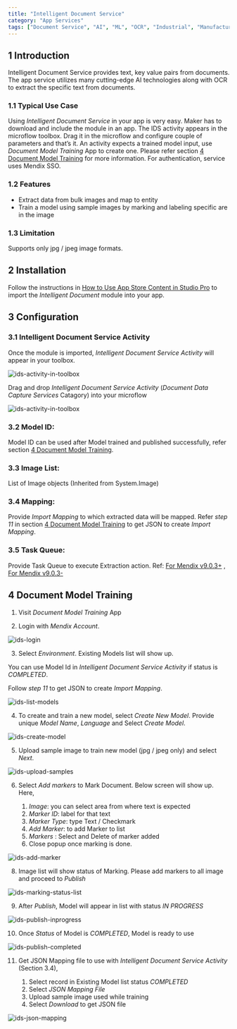 ```yaml
---
title: "Intelligent Document Service"
category: "App Services"
tags: ["Document Service", "AI", "ML", "OCR", "Industrial", "Manufacturing"]
---
```


## 1 Introduction
Intelligent Document Service provides text, key value pairs from documents. The app service utilizes many cutting-edge AI technologies along with OCR to extract the specific text from documents.

### 1.1 Typical Use Case
Using _Intelligent Document Service_ in your app is very easy. Maker has to download and include the module in an app. The IDS activity appears in the microflow toolbox. Drag it in the microflow and configure couple of parameters and that’s it. An activity expects a trained model input, use _Document Model Training_ App to create one. Please refer section [4 Document Model Training](#4-document-model-training) for more information. For authentication, service uses Mendix SSO.

### 1.2 Features
* Extract data from bulk images and map to entity
* Train a model using sample images by marking and labeling specific are in the image

### 1.3 Limitation
Supports only jpg / jpeg image formats.

## 2 Installation

Follow the instructions in [How to Use App Store Content in Studio Pro](../general/app-store-content) to import the _Intelligent Document_ module into your app.

## 3 Configuration

### 3.1 Intelligent Document Service Activity
Once the module is imported, _Intelligent Document Service Activity_ will appear in your toolbox.

![ids-activity-in-toolbox](attachments/intelligent-document/ids-activity-in-toolbox.png)

Drag and drop _Intelligent Document Service Activity_ (_Document Data Capture Services_ Catagory) into your microflow

![ids-activity-in-toolbox](attachments/intelligent-document/ids-activity.png)

### 3.2 Model ID: 
Model ID can be used after Model trained and published successfully, refer section [4 Document Model Training](#4-document-model-training).

### 3.3 Image List: 
List of Image objects (Inherited from System.Image)

### 3.4 Mapping: 
Provide _Import Mapping_ to which extracted data will be mapped. Refer _step 11_ in section [4 Document Model Training](#4-document-model-training) to get JSON to create _Import Mapping_.

### 3.5 Task Queue: 
Provide Task Queue to execute Extraction action. Ref: [For Mendix v9.0.3+](../../refguide/task-queue) , [For Mendix v9.0.3-](../modules/process-queue)

## 4 Document Model Training

1. Visit _Document Model Training_ App

2. Login with _Mendix Account_.

![ids-login](attachments/intelligent-document/ids-login.png)

3. Select _Environment_. Existing Models list will show up. 

You can use Model Id in _Intelligent Document Service Activity_ if status is _COMPLETED_.

Follow _step 11_ to get JSON to create _Import Mapping_.

![ids-list-models](attachments/intelligent-document/ids-list-models.png)

4. To create and train a new model, select _Create New Model_. Provide unique _Model Name_, _Language_ and Select _Create Model_.

![ids-create-model](attachments/intelligent-document/ids-create-model.png)

5. Upload sample image to train new model (jpg / jpeg only) and select _Next_.

![ids-upload-samples](attachments/intelligent-document/ids-upload-samples.png)

6. Select _Add markers_ to Mark Document. Below screen will show up. Here,

    1. _Image_: you can select area from where text is expected
    2. _Marker ID_: label for that text
    3. _Marker Type_: type Text / Checkmark
    4. _Add Marker_: to add Marker to list
    5. _Markers_ : Select and Delete of marker added
    6. Close popup once marking is done.

![ids-add-marker](attachments/intelligent-document/ids-add-marker.png)

8. Image list will show status of Marking. Please add markers to all image and proceed to _Publish_

![ids-marking-status-list](attachments/intelligent-document/ids-marking-status-list.png)

9. After _Publish_, Model will appear in list with status _IN PROGRESS_

![ids-publish-inprogress](attachments/intelligent-document/ids-publish-inprogress.png)

10. Once _Status_ of Model is _COMPLETED_, Model is ready to use

![ids-publish-completed](attachments/intelligent-document/ids-publish-completed.png)

11. Get JSON Mapping file to use with _Intelligent Document Service Activity_ (Section 3.4),

    1. Select record in Existing Model list status _COMPLETED_ 
    2. Select _JSON Mapping File_
    3. Upload sample image used while training
    4. Select _Download_ to get JSON file
    
![ids-json-mapping](attachments/intelligent-document/ids-json-mapping.png)
